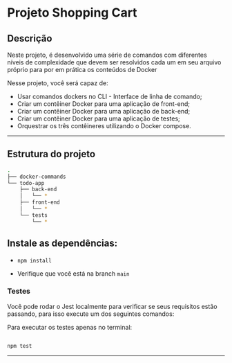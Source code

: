 # Projeto Shopping Cart

## Descrição

Neste projeto, é desenvolvido uma série de comandos com diferentes níveis de complexidade que devem ser resolvidos cada um em seu arquivo próprio para por em prática os conteúdos de Docker

Nesse projeto, você será capaz de:

- Usar comandos dockers no CLI - Interface de linha de comando;
- Criar um contêiner Docker para uma aplicação de front-end;
- Criar um contêiner Docker para uma aplicação de back-end;
- Criar um contêiner Docker para uma aplicação de testes;
- Orquestrar os três contêineres utilizando o Docker compose.

---

## Estrutura do projeto

```bash
.
├── docker-commands
└── todo-app
    ├── back-end
    │   └── *
    ├── front-end
    │   └── *
    └── tests
        └── *
```

## Instale as dependências:

- `npm install`

- Verifique que você está na branch `main`

### Testes

Você pode rodar o Jest localmente para verificar se seus requisitos estão passando, para isso execute um dos seguintes comandos:

Para executar os testes apenas no terminal:

```bash

npm test

```

---

